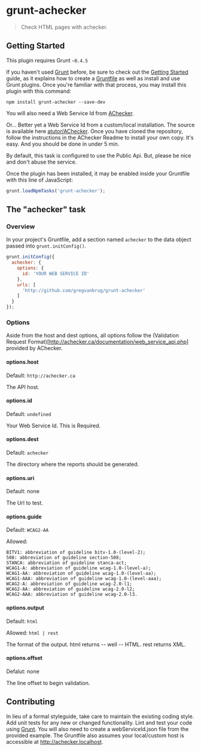 # grunt-achecker

> Check HTML pages with achecker.

## Getting Started
This plugin requires Grunt `~0.4.5`

If you haven't used [Grunt](http://gruntjs.com/) before, be sure to check out the [Getting Started](http://gruntjs.com/getting-started) guide, as it explains how to create a [Gruntfile](http://gruntjs.com/sample-gruntfile) as well as install and use Grunt plugins. Once you're familiar with that process, you may install this plugin with this command:

```shell
npm install grunt-achecker --save-dev
```

You will also need a Web Service Id from [AChecker](http://www.atutor.ca/).

Or... Better yet a Web Service Id from a custom/local installation. The source is available here [atutor/AChecker](https://github.com/atutor/AChecker). Once you have cloned the repository, follow the instructions in the AChecker Readme to install your own copy. It's easy. And you should be done in under 5 min.

By default, this task is configured to use the Public Api. But, please be nice and don't abuse the service.

Once the plugin has been installed, it may be enabled inside your Gruntfile with this line of JavaScript:

```js
grunt.loadNpmTasks('grunt-achecker');
```

## The "achecker" task

### Overview
In your project's Gruntfile, add a section named `achecker` to the data object passed into `grunt.initConfig()`.

```js
grunt.initConfig({
  achecker: {
    options: {
      id: 'YOUR WEB SERVICE ID'
    },
    urls: [
      'http://github.com/gregvanbrug/grunt-achecker'
    ]
  }
});
```

### Options

Aside from the host and dest options, all options follow the (Validation Request Format)[http://achecker.ca/documentation/web_service_api.php] provided by AChecker.

#### options.host

Default: `http://achecker.ca`

The API host.

#### options.id

Default: `undefined`

Your Web Service Id. This is Required.

#### options.dest

Default: `achecker`

The directory where the reports should be generated.

#### options.uri

Default: none

The Url to test.

#### options.guide

Default: `WCAG2-AA`

Allowed:
```
BITV1: abbreviation of guideline bitv-1.0-(level-2);
508: abbreviation of guideline section-508;
STANCA: abbreviation of guideline stanca-act;
WCAG1-A: abbreviation of guideline wcag-1.0-(level-a);
WCAG1-AA: abbreviation of guideline wcag-1.0-(level-aa);
WCAG1-AAA: abbreviation of guideline wcag-1.0-(level-aaa);
WCAG2-A: abbreviation of guideline wcag-2.0-l1;
WCAG2-AA: abbreviation of guideline wcag-2.0-l2;
WCAG2-AAA: abbreviation of guideline wcag-2.0-l3.
```

#### options.output

Default: `html`

Allowed: `html | rest`

The format of the output. html returns -- well -- HTML. rest returns XML.

#### options.offset

Defalut: none

The line offset to begin validation.

## Contributing

In lieu of a formal styleguide, take care to maintain the existing coding style. Add unit tests for any new or changed functionality. Lint and test your code using [Grunt](http://gruntjs.com/). You will also need to create a webServiceId.json file from the provided example. The Gruntfile also assumes your local/custom host is accessible at http://achecker.localhost.
